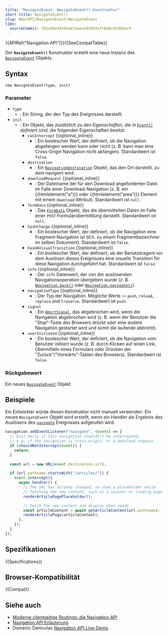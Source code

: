 ```yaml
---
title: "NavigateEvent: NavigateEvent() Konstruktor"
short-title: NavigateEvent()
slug: Web/API/NavigateEvent/NavigateEvent
l10n:
  sourceCommit: 702cd9e4d2834e13aea345943efc8d0c03d92ec9
---
```


{{APIRef("Navigation API")}}{{SeeCompatTable}}

Der **`NavigateEvent()`** Konstruktor erstellt eine neue Instanz des [`NavigateEvent`](/de/docs/Web/API/NavigateEvent) Objekts.

## Syntax

```js-nolint
new NavigateEvent(type, init)
```

### Parameter

- `type`
  - : Ein String, der den Typ des Ereignisses darstellt.
- `init`
  - : Ein Objekt, das _zusätzlich zu den Eigenschaften, die in [`Event()`](/de/docs/Web/API/Event/Event) definiert sind_, die folgenden Eigenschaften besitzt:
    - `canIntercept` {{optional_inline}}
      - : Ein boolescher Wert, der definiert, ob die Navigation abgefangen werden kann oder nicht (z. B. kann man eine Cross-Origin Navigation nicht abfangen). Standardwert ist `false`.
    - `destination`
      - : Ein [`NavigationDestination`](/de/docs/Web/API/NavigationDestination) Objekt, das den Ort darstellt, zu dem navigiert wird.
    - `downloadRequest` {{optional_inline}}
      - : Der Dateiname der für den Download angeforderten Datei im Falle einer Download-Navigation (z. B. ein {{htmlelement("a")}} oder {{htmlelement("area")}} Element mit einem `download` Attribut). Standardwert ist `null`.
    - `formData` {{optional_inline}}
      - : Das [`FormData`](/de/docs/Web/API/FormData) Objekt, das die übermittelten Daten im Falle einer `POST` Formularübermittlung darstellt. Standardwert ist `null`.
    - `hashChange` {{optional_inline}}
      - : Ein boolescher Wert, der definiert, ob die Navigation eine Fragment-Navigation ist (d.h. zu einem Fragmentbezeichner im selben Dokument). Standardwert ist `false`.
    - `hasUAVisualTransition` {{optional_inline}}
      - : Ein boolescher Wert, der definiert, ob der Benutzeragent vor dem Auslösen dieses Ereignisses eine visuelle Transition für diese Navigation durchgeführt hat. Standardwert ist `false`.
    - `info` {{optional_inline}}
      - : Der `info` Datenwert, der von der auslösenden Navigationsoperation übergeben wurde (z. B. [`Navigation.back()`](/de/docs/Web/API/Navigation/back) oder [`Navigation.navigate()`](/de/docs/Web/API/Navigation/navigate)).
    - `navigationType` {{optional_inline}}
      - : Der Typ der Navigation. Mögliche Werte — `push`, `reload`, `replace` und `traverse`. Standardwert ist `push`.
    - `signal`
      - : Ein [`AbortSignal`](/de/docs/Web/API/AbortSignal), das abgebrochen wird, wenn die Navigation abgebrochen wird (z. B. wenn der Benutzer die "Stop"-Taste des Browsers drückt oder eine andere Navigation gestartet wird und somit die laufende abbricht).
    - `userInitiated` {{optional_inline}}
      - : Ein boolescher Wert, der definiert, ob die Navigation vom Benutzer initiiert wurde (z. B. durch Klicken auf einen Link, Übermitteln eines Formulars oder Drücken der "Zurück"/"Vorwärts"-Tasten des Browsers). Standardwert ist `false`.

### Rückgabewert

Ein neues [`NavigateEvent`](/de/docs/Web/API/NavigateEvent) Objekt.

## Beispiele

Ein Entwickler würde diesen Konstruktor nicht manuell verwenden. Ein neues `NavigateEvent` Objekt wird erstellt, wenn ein Handler als Ergebnis des Auslösens des [`navigate`](/de/docs/Web/API/Navigation/navigate_event) Ereignisses aufgerufen wird.

```js
navigation.addEventListener("navigate", (event) => {
  // Exit early if this navigation shouldn't be intercepted,
  // e.g. if the navigation is cross-origin, or a download request
  if (shouldNotIntercept(event)) {
    return;
  }

  const url = new URL(event.destination.url);

  if (url.pathname.startsWith("/articles/")) {
    event.intercept({
      async handler() {
        // The URL has already changed, so show a placeholder while
        // fetching the new content, such as a spinner or loading page
        renderArticlePagePlaceholder();

        // Fetch the new content and display when ready
        const articleContent = await getArticleContent(url.pathname);
        renderArticlePage(articleContent);
      },
    });
  }
});
```

## Spezifikationen

{{Specifications}}

## Browser-Kompatibilität

{{Compat}}

## Siehe auch

- [Moderne clientseitige Routings: die Navigation API](https://developer.chrome.com/docs/web-platform/navigation-api/)
- [Navigation API Erläuterung](https://github.com/WICG/navigation-api/blob/main/README.md)
- Domenic Denicolas [Navigation API Live-Demo](https://gigantic-honored-octagon.glitch.me/)
